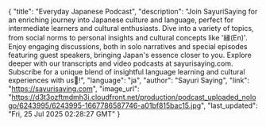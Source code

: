 {
    "title": "Everyday Japanese Podcast",
    "description": "Join SayuriSaying for an enriching journey into Japanese culture and language, perfect for intermediate learners and cultural enthusiasts. Dive into a variety of topics, from social norms to personal insights and cultural concepts like '縁(En)'. Enjoy engaging discussions, both in solo narratives and special episodes featuring guest speakers, bringing Japan's essence closer to you. Explore deeper with our transcripts and video podcasts at sayurisaying.com. Subscribe for a unique blend of insightful language learning and cultural experiences with us🐧!",
    "language": "ja",
    "author": "Sayuri Saying",
    "link": "https://sayurisaying.com",
    "image_url": "https://d3t3ozftmdmh3i.cloudfront.net/production/podcast_uploaded_nologo/6243995/6243995-1667786587746-a01bf815bac15.jpg",
    "last_updated": "Fri, 25 Jul 2025 02:28:27 GMT"
}